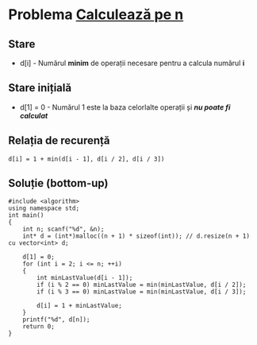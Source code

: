 # Problema [Calculează pe n](https://www.pbinfo.ro/probleme/3672/calculeaza-pe-n)

## Stare
- d[i] - Numărul <b>minim</b> de operații necesare pentru a calcula numărul <b>i</b>

## Stare inițială
- d[1] = 0 - Numărul 1 este la baza celorlalte operații și <i><b>nu poate fi calculat</b></i>

## Relația de recurență
`d[i] = 1 + min(d[i - 1], d[i / 2], d[i / 3])`

## Soluție (bottom-up)
```
#include <algorithm>
using namespace std;
int main()
{
	int n; scanf("%d", &n);
	int* d = (int*)malloc((n + 1) * sizeof(int)); // d.resize(n + 1) cu vector<int> d;
	
	d[1] = 0;
	for (int i = 2; i <= n; ++i)
	{
		int minLastValue(d[i - 1]);
		if (i % 2 == 0) minLastValue = min(minLastValue, d[i / 2]);
		if (i % 3 == 0)	minLastValue = min(minLastValue, d[i / 3]);
		
		d[i] = 1 + minLastValue;
	}
	printf("%d", d[n]);
	return 0;
}
```
